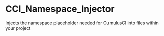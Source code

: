 # CCI_Namespace_Injector
Injects the namespace placeholder needed for CumulusCI into files within your project
